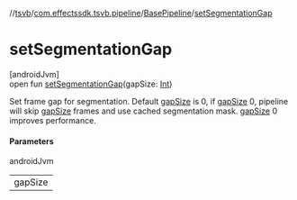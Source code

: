 //[tsvb](../../../index.md)/[com.effectssdk.tsvb.pipeline](../index.md)/[BasePipeline](index.md)/[setSegmentationGap](set-segmentation-gap.md)

# setSegmentationGap

[androidJvm]\
open fun [setSegmentationGap](set-segmentation-gap.md)(gapSize: [Int](https://kotlinlang.org/api/latest/jvm/stdlib/kotlin-stdlib/kotlin/-int/index.html))

Set frame gap for segmentation. Default [gapSize](set-segmentation-gap.md) is 0, if [gapSize](set-segmentation-gap.md) 0, pipeline will skip [gapSize](set-segmentation-gap.md) frames and use cached segmentation mask. [gapSize](set-segmentation-gap.md) 0 improves performance.

#### Parameters

androidJvm

| |
|---|
| gapSize |
